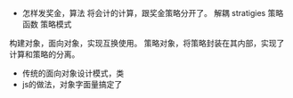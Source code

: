 - 怎样发奖金，算法
  将会计的计算，跟奖金策略分开了。
  解耦
  stratigies 策略函数
  策略模式

构建对象，面向对象，实现互换使用。
策略对象，将策略封装在其内部，实现了计算和策略的分离。
- 传统的面向对象设计模式，类
- js的做法，对象字面量搞定了